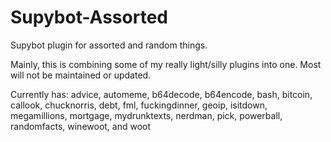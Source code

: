 Supybot-Assorted
================

Supybot plugin for assorted and random things. 

Mainly, this is combining some of my really light/silly plugins into one. Most will not be maintained or updated.

Currently has:
advice, automeme, b64decode, b64encode, bash, bitcoin, callook, chucknorris, debt, fml, fuckingdinner, geoip, isitdown, megamillions, mortgage, mydrunktexts, nerdman, pick, 
powerball, randomfacts, winewoot, and woot

